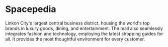 
# Spacepedia
Linkon City's largest central business district, housing the world's top brands in luxury goods, dining, and entertainment. The mall also seamlessly integrates fashion and technology, employing the latest shopping guides for all. It provides the most thoughtful environment for every customer.